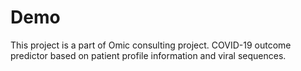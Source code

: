 # Demo
This project is a part of Omic consulting project.
COVID-19 outcome predictor based on patient profile information and viral sequences.
